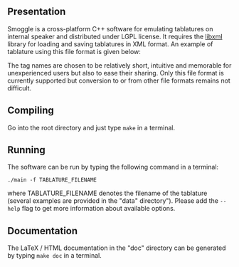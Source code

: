Presentation
------------
Smoggle is a cross-platform C++ software for emulating tablatures on internal speaker and distributed under LGPL license. It requires the [libxml](http://www.xmlsoft.org/) library for loading and saving tablatures in XML format. An example of tablature using this file format is given below:

<?xml version="1.0" encoding="UTF-8"?>
<score tempo="150" name="My music score">
  <block loops="2">
    <block>
      <note value="C,4" />
      <note value="D,4" />
      <note value="E,4" />
      <note value="F,4" />
      <note value="G,4" />
      <note value="A,4" />
      <note value="B,4" />
    </block>
    <pause duration="3.0" />
    <block>
      <note value="B,5" />
      <note value="A,5" />
      <note value="G,5" />
      <note value="F,5" />
      <note value="E,5" />
      <note value="D,5" />
      <note value="C,5" />
    </block>
    <pause duration="3.0" />
  </block>
</score>

The tag names are chosen to be relatively short, intuitive and memorable for unexperienced users but also to ease their sharing. Only this file format is currently supported but conversion to or from other file formats remains not difficult.

Compiling
---------
Go into the root directory and just type `make` in a terminal. 

Running
-------
The software can be run by typing the following command in a terminal:

`./main -f TABLATURE_FILENAME`

where TABLATURE_FILENAME denotes the filename of the tablature (several examples are provided in the "data" directory"). Please add the `--help` flag to get more information about available options.

Documentation
-------------
The LaTeX / HTML documentation in the "doc" directory can be generated by typing `make doc` in a terminal.
